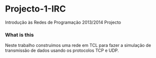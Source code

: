 Projecto-1-IRC
===========

Introdução às Redes de Programação 2013/2014 Projecto

### What is this
Neste trabalho construímos uma rede em TCL para fazer a simulação de transmissão de dados usando os protocolos TCP e UDP.
